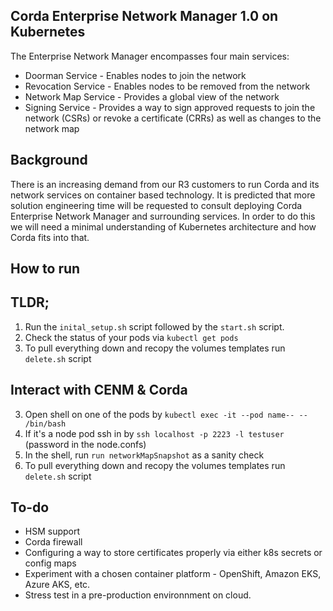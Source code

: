 ## Corda Enterprise Network Manager 1.0 on Kubernetes

The Enterprise Network Manager encompasses four main services:

- Doorman Service - Enables nodes to join the network
- Revocation Service - Enables nodes to be removed from the network
- Network Map Service - Provides a global view of the network
- Signing Service - Provides a way to sign approved requests to join the network (CSRs) or revoke a certificate (CRRs) as well as changes to the network map

## Background

There is an increasing demand from our R3 customers to run Corda and its network services on container based technology. It is predicted that more solution engineering time will be requested to consult deploying Corda Enterprise Network Manager and surrounding services. In order to do this we will need a minimal understanding of Kubernetes architecture and how Corda fits into that. 

## How to run 

## TLDR;
1. Run the `inital_setup.sh` script followed by the `start.sh` script.
2. Check the status of your pods via `kubectl get pods`
3. To pull everything down and recopy the volumes templates run `delete.sh` script

## Interact with CENM & Corda

3. Open shell on one of the pods by `kubectl exec -it --pod name-- -- /bin/bash`
4. If it's a node pod ssh in by `ssh localhost -p 2223 -l testuser` (password in the node.confs)
5. In the shell, run `run networkMapSnapshot` as a sanity check
6. To pull everything down and recopy the volumes templates run `delete.sh` script

## To-do

- HSM support
- Corda firewall
- Configuring a way to store certificates properly via either k8s secrets or config maps
- Experiment with a chosen container platform - OpenShift, Amazon EKS, Azure AKS, etc.
- Stress test in a pre-production environnment on cloud.
